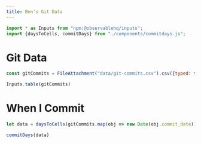 ```yaml
---
title: Ben's Git Data
---
```


```js
import * as Inputs from "npm:@observablehq/inputs";
import {daysToCells, commitDays} from "./components/commitdays.js";
```

# Git Data

```js
const gitCommits = FileAttachment("data/git-commits.csv").csv({typed: true});
```

```js
Inputs.table(gitCommits)
```

# When I Commit

```js
let data = daysToCells(gitCommits.map(obj => new Date(obj.commit_date)));
```

```js
commitDays(data)
```